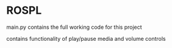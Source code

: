 # ROSPL
main.py contains the full working code for this project

contains functionality of play/pause media and volume controls
